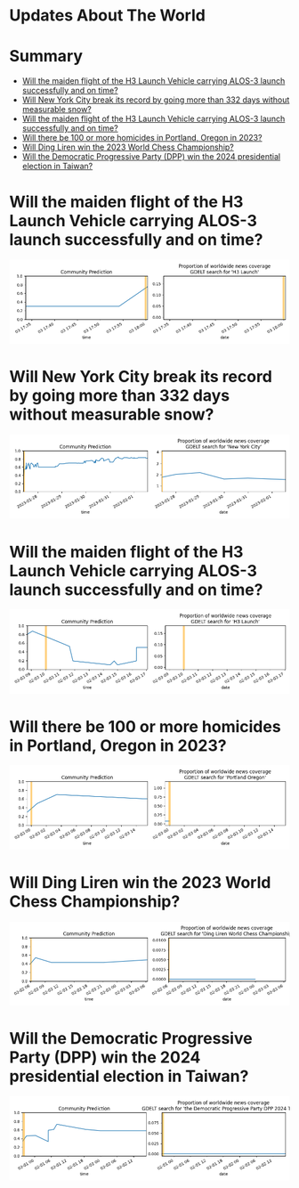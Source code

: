 
Updates About The World
=======================

Summary
=======

* [Will the maiden flight of the H3 Launch Vehicle carrying ALOS-3 launch successfully and on time?](#will-the-maiden-flight-of-the-h3-launch-vehicle-carrying-alos-3-launch-successfully-and-on-time)
* [Will New York City break its record by going more than 332 days without measurable snow?](#will-new-york-city-break-its-record-by-going-more-than-332-days-without-measurable-snow)
* [Will the maiden flight of the H3 Launch Vehicle carrying ALOS-3 launch successfully and on time?](#will-the-maiden-flight-of-the-h3-launch-vehicle-carrying-alos-3-launch-successfully-and-on-time)
* [Will there be 100 or more homicides in Portland, Oregon in 2023?](#will-there-be-100-or-more-homicides-in-portland-oregon-in-2023)
* [Will Ding Liren win the 2023 World Chess Championship?](#will-ding-liren-win-the-2023-world-chess-championship)
* [Will the Democratic Progressive Party (DPP) win the 2024 presidential election in Taiwan?](#will-the-democratic-progressive-party-dpp-win-the-2024-presidential-election-in-taiwan)

# Will the maiden flight of the H3 Launch Vehicle carrying ALOS-3 launch successfully and on time?


![H3 Launch Vehicle with ALOS-3 Maiden Launch](assets/01.png)
# Will New York City break its record by going more than 332 days without measurable snow?


![NYC Breaks its Record for Snowless Days](assets/02.png)
# Will the maiden flight of the H3 Launch Vehicle carrying ALOS-3 launch successfully and on time?


![H3 Launch Vehicle with ALOS-3 Maiden Launch](assets/04.png)
# Will there be 100 or more homicides in Portland, Oregon in 2023?


![Homicide in Portland in 2023](assets/06.png)
# Will Ding Liren win the 2023 World Chess Championship?


![Who will become 2023 World Chess Champion?](assets/07.png)
# Will the Democratic Progressive Party (DPP) win the 2024 presidential election in Taiwan?


![2024 Taiwan presidential election](assets/08.png)